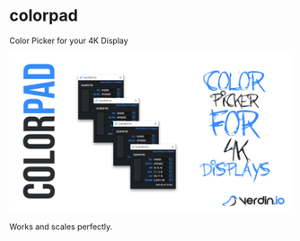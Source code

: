 # colorpad
Color Picker for your 4K Display

![ColorPAD Pro Screenshot](colorpad.jpg)

Works and scales perfectly.
